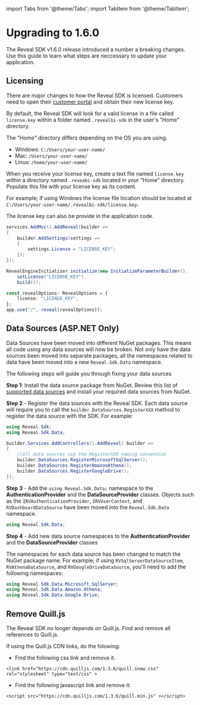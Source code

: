 import Tabs from '@theme/Tabs';
import TabItem from '@theme/TabItem';

# Upgrading to 1.6.0

The Reveal SDK v1.6.0 release introduced a number a breaking changes. Use this guide to learn what steps are neccessary to update your application.

## Licensing

There are major changes to how the Reveal SDK is licensed. Customers need to open their [customer portal](https://account.infragistics.com/subscriptions) and obtain their new license key.

By default, the Reveal SDK will look for a valid license in a file called `license.key` within a folder named `.revealbi-sdk` in the user's "Home" directory.

The "Home" directory differs depending on the OS you are using.
- Windows: `C:/Users/your-user-name/`
- Mac: `/Users/your-user-name/`
- Linux: `/home/your-user-name/`

When you receive your license key, create a text file named `license.key` within a directory named `.reveabi-sdk` located in your "Home" directory. Populate this file with your license key as its content.

For example; if using Windows the license file location should be located at `C:/Users/your-user-name/.revealbi-sdk/license.key`.

The license key can also be provide in the application code.

<Tabs groupId="code" queryString>
  <TabItem value="aspnet" label="ASP.NET" default>

```cs
services.AddMvc().AddReveal(builder => 
{
    builder.AddSettings(settings =>
    {
        settings.License = "LICENSE_KEY";
    });
});
```

  </TabItem>

  <TabItem value="java" label="Java">

```java
RevealEngineInitializer.initialize(new InitializeParameterBuilder().
    setLicense("LICENSE_KEY").
    build());
```

  </TabItem>

  <TabItem value="node" label="Node.js">    

```ts
const revealOptions: RevealOptions = {
	license: "LICENSE_KEY",
};
app.use("/", reveal(revealOptions));
```

  </TabItem>
</Tabs>

## Data Sources (ASP.NET Only)
Data Sources have been moved into different NuGet packages. This means all code using any data sources will now be broken. Not only have the data sources been moved into separate packages, all the namespaces related to data have been moved into a new `Reveal.Sdk.Data` namespace.

The following steps will guide you through fixing your data sources

**Step 1**: Install the data source package from NuGet. Review this list of [supported data sources](/web/datasources#supported-data-sources) and install your required data sources from NuGet.

**Step 2** - Register the data sources with the Reveal SDK. Each data source will require you to call the `builder.DataSources.RegisterXXX` method to register the data source with the SDK. For example:

<Tabs groupId="code" queryString>
  <TabItem value="aspnet" label="ASP.NET" default>

```cs
using Reveal.Sdk;
using Reveal.Sdk.Data;

builder.Services.AddControllers().AddReveal( builder =>
{
    //all data sources use the RegisterXXX naming convention
    builder.DataSources.RegisterMicrosoftSqlServer();
    builder.DataSources.RegisterAmazonAthena();
    builder.DataSources.RegisterGoogleDrive();
});
```

  </TabItem>

</Tabs>

**Step 3** - Add the `using Reveal.Sdk.Data;` namespace to the **AuthenticationProvider** and the **DataSourceProvider** classes. Objects such as the `IRVAuthenticationProvider`, `IRVUserContext`, and `RVDashboardDataSource` have been moved into the `Reveal.Sdk.Data` namespace.

```cs
using Reveal.Sdk.Data;
```

**Step 4** - Add new data source namespaces to the **AuthenticationProvider** and the **DataSourceProvider** classes

The namespaces for each data source has been changed to match the NuGet package name. For example; if using `RVSqlServerDataSourceItem`, `RVAthenaDataSource`, and `RVGoogleDriveDataSource`, you'll need to add the following namespaces:

```cs
using Reveal.Sdk.Data.Microsoft.SqlServer;
using Reveal.Sdk.Data.Amazon.Athena;
using Reveal.Sdk.Data.Google.Drive;
```

## Remove Quill.js
The Reveal SDK no longer depends on Quill.js. Find and remove all references to Quill.js.

If using the Quill.js CDN links, do the folowing:

- Find the following css link and remove it.
```
<link href="https://cdn.quilljs.com/1.3.6/quill.snow.css" rel="stylesheet" type="text/css" >
```

- Find the following javascript link and remove it:
```
<script src="https://cdn.quilljs.com/1.3.6/quill.min.js" ></script>
```